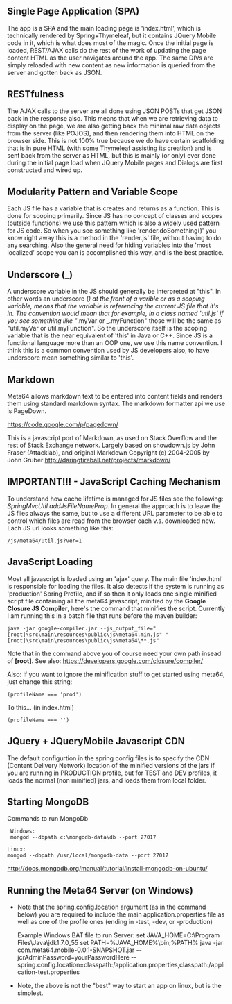 ## Single Page Application (SPA)

The app is a SPA and the main loading page is 'index.html', which is technically rendered by Spring+Thymeleaf, but it contains JQuery Mobile code in it, which is what does most of the magic. Once the initial page is loaded, REST/AJAX calls do the rest of the work of updating the page content HTML as the user navigates around the app. The same DIVs are simply reloaded with new content as new information is queried from the server and gotten back as JSON.

## RESTfulness

The AJAX calls to the server are all done using JSON POSTs that get JSON back in the response also. This means that when we are retrieving data to display on the page, we are also getting back the minimal raw data objects from the server (like POJOS), and then rendering them into HTML on the browser side. This is not 100% true because we do have certain scaffolding that is in pure HTML (with some Thymeleaf assisting its creation) and is sent back from the server as HTML, but this is mainly (or only) ever done during the initial page load when JQuery Mobile pages and Dialogs are first constructed and wired up. 

## Modularity Pattern and Variable Scope

Each JS file has a variable that is creates and returns as a function. This is done for scoping primarily. Since JS has no concept of classes and scopes (outside functions) we use this pattern which is also a widely used pattern for JS code. So when you see something like 'render.doSomething()' you know right away this is a method in the 'render.js' file, without having to do any searching. Also the general need for hiding variables into the 'most localized' scope you can is accomplished this way, and is the best practice.

## Underscore (_)

A underscore variable in the JS should generally be interpreted at "this". In other words an underscore (_) at the front of a varible or as a scoping variable, means that the variable is referencing the current JS file that it's in. The convention would mean that for example, in a class named 'util.js' if you see something like "_.myVar or _.myFunction" those will be the same as "util.myVar or util.myFunction". So the underscore itself is the scoping variable that is the near equivalent of 'this' in Java or C++. Since JS is a functional language more than an OOP one, we use this name convention. I think this is a common convention used by JS developers also, to have underscore mean something similar to 'this'.

## Markdown 

Meta64 allows markdown text to be entered into content fields and renders them using standard markdown syntax. The markdown formatter api we use is PageDown.

https://code.google.com/p/pagedown/

This is a javascript port of Markdown, as used on Stack Overflow and the rest of Stack Exchange network. Largely based on showdown.js by John Fraser (Attacklab), and original Markdown Copyright (c) 2004-2005 by John Gruber
http://daringfireball.net/projects/markdown/

## IMPORTANT!!! - JavaScript Caching Mechanism

To understand how cache lifetime is managed for JS files see the following: *SpringMvcUtil.addJsFileNameProp*. In general the approach is to leave the JS files always the same, but to use a different URL parameter to be able to control which files are read from the browser cach v.s. downloaded new. Each JS url looks something like this:

    /js/meta64/util.js?ver=1

## JavaScript Loading

Most all javascript is loaded using an 'ajax' query. The main file 'index.html' is responsible for loading the files. It also detects if the system is running as 'production' Spring Profile, and if so then it only loads one single minified script file containing all the meta64 javascript, minified by the **Google Closure JS Compiler**, here's the command that minifies the script. Currently I am running this in a batch file that runs before the maven builder:

    java -jar google-compiler.jar --js_output_file="[root]\src\main\resources\public\js\meta64.min.js" "[root]\src\main\resources\public\js\meta64\**.js"

Note that in the command above you of course need your own path insead of **[root]**.
See also: https://developers.google.com/closure/compiler/

Also: If you want to ignore the minification stuff to get started using meta64, just change this string:

    (profileName === 'prod')
To this... (in index.html)

    (profileName === '')

## JQuery + JQueryMobile Javascript CDN

The default configurtion in the spring config files is to specify the CDN (Content Delivery Network) location of the minified versions of the jars if you are running in PRODUCTION profile, but for TEST and DEV profiles, it loads the normal (non minified) jars, and loads them from local folder.

## Starting MongoDB

Commands to run MongoDb

	 Windows: 
	 mongod --dbpath c:\mongodb-data\db --port 27017
	 
    Linux:
    mongod --dbpath /usr/local/mongodb-data --port 27017
    
http://docs.mongodb.org/manual/tutorial/install-mongodb-on-ubuntu/

## Running the Meta64 Server (on Windows)

* Note that the spring.config.location argument (as in the command below) you are required to include the main application.properties file as well as one of the profile ones (ending in -test, -dev, or -production)

    Example Windows BAT file to run Server:
    set JAVA_HOME=C:\Program Files\Java\jdk1.7.0_55
    set PATH=%JAVA_HOME%\bin;%PATH%
    java -jar com.meta64.mobile-0.0.1-SNAPSHOT.jar --jcrAdminPassword=yourPasswordHere --spring.config.location=classpath:/application.properties,classpath:/application-test.properties
    
* Note, the above is not the "best" way to start an app on linux, but is the simplest.






